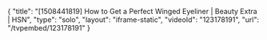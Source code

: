 {
    "title": "[1508441819] How to Get a Perfect Winged Eyeliner | Beauty Extra | HSN",
    "type": "solo",
    "layout": "iframe-static",
    "videoId": "123178191",
    "url": "\/tvpembed\/123178191"
}
